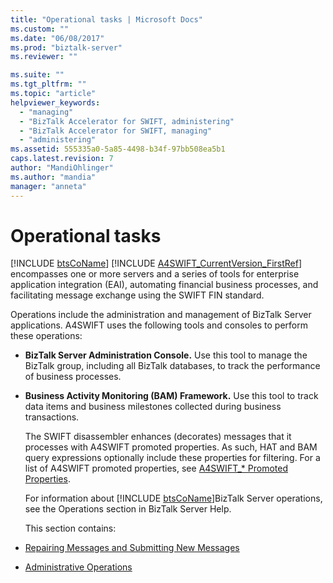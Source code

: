 ```yaml
---
title: "Operational tasks | Microsoft Docs"
ms.custom: ""
ms.date: "06/08/2017"
ms.prod: "biztalk-server"
ms.reviewer: ""

ms.suite: ""
ms.tgt_pltfrm: ""
ms.topic: "article"
helpviewer_keywords: 
  - "managing"
  - "BizTalk Accelerator for SWIFT, administering"
  - "BizTalk Accelerator for SWIFT, managing"
  - "administering"
ms.assetid: 555335a0-5a85-4498-b34f-97bb508ea5b1
caps.latest.revision: 7
author: "MandiOhlinger"
ms.author: "mandia"
manager: "anneta"
---
```

# Operational tasks
[!INCLUDE [btsCoName](../../includes/btsconame-md.md)] [!INCLUDE [A4SWIFT_CurrentVersion_FirstRef](../../includes/a4swift-currentversion-firstref-md.md)] encompasses one or more servers and a series of tools for enterprise application integration (EAI), automating financial business processes, and facilitating message exchange using the SWIFT FIN standard.  

 Operations include the administration and management of BizTalk Server applications. A4SWIFT uses the following tools and consoles to perform these operations:  

- **BizTalk Server Administration Console.** Use this tool to manage the BizTalk group, including all BizTalk databases, to track the performance of business processes.  

- **Business Activity Monitoring (BAM) Framework.** Use this tool to track data items and business milestones collected during business transactions.  

  The SWIFT disassembler enhances (decorates) messages that it processes with A4SWIFT promoted properties. As such, HAT and BAM query expressions optionally include these properties for filtering. For a list of A4SWIFT promoted properties, see [A4SWIFT_* Promoted Properties](../../adapters-and-accelerators/accelerator-swift/a4swift-promoted-properties.md).  

  For information about [!INCLUDE [btsCoName](../../includes/btsconame-md.md)]BizTalk Server operations, see the Operations section in BizTalk Server Help.  

  This section contains:  

- [Repairing Messages and Submitting New Messages](../../adapters-and-accelerators/accelerator-swift/repairing-messages-and-submitting-new-messages.md)  

- [Administrative Operations](../../adapters-and-accelerators/accelerator-swift/administrative-operations.md)
